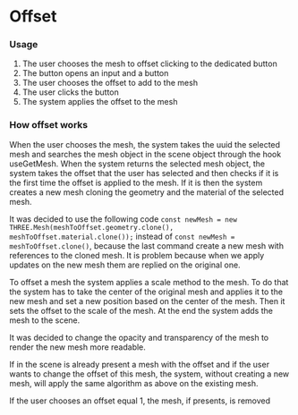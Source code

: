 # Offset

### Usage

1. The user chooses the mesh to offset clicking to the dedicated button
2. The button opens an input and a button
3. The user chooses the offset to add to the mesh
4. The user clicks the button
5. The system applies the offset to the mesh

### How offset works

When the user chooses the mesh, the system takes the uuid the selected mesh and searches the mesh object in the scene object through the hook useGetMesh. When the system returns the selected mesh object, the system takes the offset that the user has selected and then checks if it is the first time the offset is applied to the mesh. If it is then the system creates a new mesh cloning the geometry and the material of the selected mesh.

It was decided to use the following code `const newMesh = new THREE.Mesh(meshToOffset.geometry.clone(), meshToOffset.material.clone());` instead of `const newMesh = meshToOffset.clone()`, because the last command create a new mesh with references to the cloned mesh. It is problem because when we apply updates on the new mesh them are replied on the original one.

To offset a mesh the system applies a scale method to the mesh. To do that the system has to take the center of the original mesh and applies it to the new mesh and set a new position based on the center of the mesh. Then it sets the offset to the scale of the mesh. At the end the system adds the mesh to the scene. 

It was decided to change the opacity and transparency of the mesh to render the new mesh more readable.

If in the scene is already present a mesh with the offset and if the user wants to change the offset of this mesh, the system, without creating a new mesh, will apply the same algorithm as above on the existing mesh.

If the user chooses an offset equal 1, the mesh, if presents, is removed